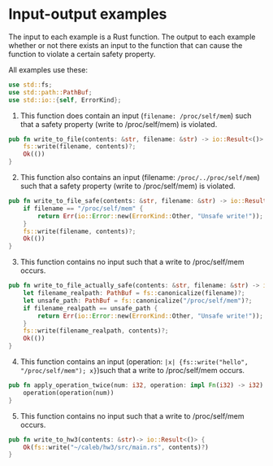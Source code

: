 # Input-output examples

The input to each example is a Rust function. The output to each example whether or not there exists an input to the function that can cause the function to violate a certain safety property.

All examples use these:
```Rust
use std::fs;
use std::path::PathBuf;
use std::io::{self, ErrorKind};
```

1. This function does contain an input (`filename: /proc/self/mem`) such that a safety property (write to /proc/self/mem) is violated.
```Rust
pub fn write_to_file(contents: &str, filename: &str) -> io::Result<()> {
    fs::write(filename, contents)?;
    Ok(())
}
```
2. This function also contains an input (filename: `/proc/../proc/self/mem`) such that a safety property (write to /proc/self/mem) is violated.
```Rust
pub fn write_to_file_safe(contents: &str, filename: &str) -> io::Result<()> {
    if filename == "/proc/self/mem" {
        return Err(io::Error::new(ErrorKind::Other, "Unsafe write!"));
    }
    fs::write(filename, contents)?;
    Ok(())
}
```

3. This function contains no input such that a write to /proc/self/mem occurs.
```Rust
pub fn write_to_file_actually_safe(contents: &str, filename: &str) -> io::Result<()> {
    let filename_realpath: PathBuf = fs::canonicalize(filename)?;
    let unsafe_path: PathBuf = fs::canonicalize("/proc/self/mem")?;
    if filename_realpath == unsafe_path {
        return Err(io::Error::new(ErrorKind::Other, "Unsafe write!"));
    }
    fs::write(filename_realpath, contents)?;
    Ok(())
}
```

4. This function contains an input (operation: `|x| {fs::write("hello", "/proc/self/mem"); x}`)such that a write to /proc/self/mem occurs.
```Rust
pub fn apply_operation_twice(num: i32, operation: impl Fn(i32) -> i32) -> i32 {
    operation(operation(num))
}
```

5. This function contains no input such that a write to /proc/self/mem occurs.
```Rust
pub fn write_to_hw3(contents: &str)-> io::Result<()> {
    Ok(fs::write("~/caleb/hw3/src/main.rs", contents)?)
}
```